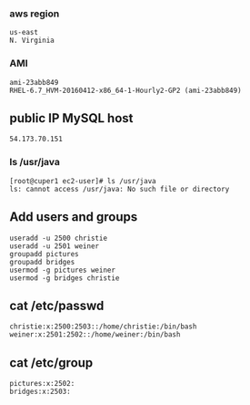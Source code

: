 ### aws region
```
us-east
N. Virginia
```
### AMI
```
ami-23abb849
RHEL-6.7_HVM-20160412-x86_64-1-Hourly2-GP2 (ami-23abb849)
```
## public IP MySQL host
```
54.173.70.151
```
### ls /usr/java
```
[root@cuper1 ec2-user]# ls /usr/java
ls: cannot access /usr/java: No such file or directory
```
## Add users and groups
```
useradd -u 2500 christie
useradd -u 2501 weiner
groupadd pictures
groupadd bridges
usermod -g pictures weiner
usermod -g bridges christie
```
## cat /etc/passwd
```
christie:x:2500:2503::/home/christie:/bin/bash
weiner:x:2501:2502::/home/weiner:/bin/bash
```
## cat /etc/group
```
pictures:x:2502:
bridges:x:2503:
```

